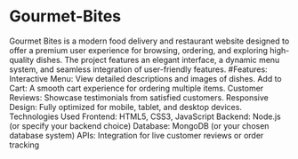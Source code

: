 # Gourmet-Bites
Gourmet Bites is a modern food delivery and restaurant website designed to offer a premium user experience for browsing, ordering, and exploring high-quality dishes. The project features an elegant interface, a dynamic menu system, and seamless integration of user-friendly features.
#Features:
Interactive Menu: View detailed descriptions and images of dishes.
Add to Cart: A smooth cart experience for ordering multiple items.
Customer Reviews: Showcase testimonials from satisfied customers.
Responsive Design: Fully optimized for mobile, tablet, and desktop devices.
Technologies Used
Frontend: HTML5, CSS3, JavaScript
Backend: Node.js (or specify your backend choice)
Database: MongoDB (or your chosen database system)
APIs: Integration for live customer reviews or order tracking
